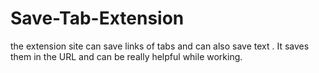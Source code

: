 # Save-Tab-Extension
the extension site can save links of tabs and can also save text . It saves them in the URL and can be really helpful while working.
